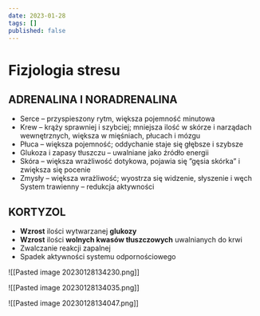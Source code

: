 ```yaml
---
date: 2023-01-28
tags: []
published: false
---
```

# Fizjologia stresu

## ADRENALINA I NORADRENALINA 
- Serce – przyspieszony rytm, większa pojemność minutowa
- Krew – krąży sprawniej i szybciej; mniejsza ilość w skórze i narządach wewnętrznych, większa w mięśniach, płucach i mózgu
- Płuca – większa pojemność; oddychanie staje się głębsze i szybsze
- Glukoza i zapasy tłuszczu – uwalniane jako źródło energii
- Skóra – większa wrażliwość dotykowa, pojawia się ”gęsia skórka” i zwiększa się pocenie
- Zmysły – większa wrażliwość; wyostrza się widzenie, słyszenie i węch System trawienny – redukcja aktywności

## KORTYZOL
- **Wzrost** ilości wytwarzanej **glukozy**  
- **Wzrost** ilości **wolnych kwasów tłuszczowych** uwalnianych do krwi 
- Zwalczanie reakcji zapalnej  
- Spadek aktywności systemu odpornościowego

![[Pasted image 20230128134230.png]]

![[Pasted image 20230128134035.png]]

![[Pasted image 20230128134047.png]]